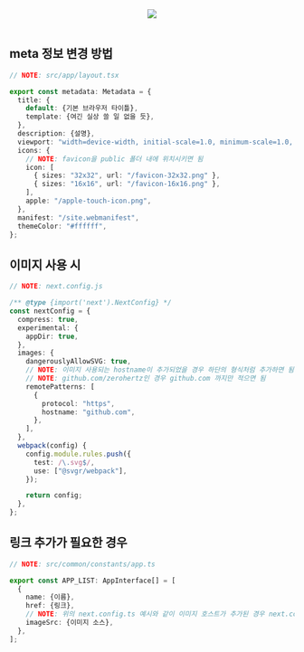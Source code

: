 <div align = "center">
    <a href = "https://zerohertz.xyz">
        <img src="https://img.shields.io/badge/Zerohertz's%20Server-800a0a?style=for-the-badge&logo=data.ai&logoColor=white"/>
    </a>
</div>
</br>

## meta 정보 변경 방법

```ts
// NOTE: src/app/layout.tsx

export const metadata: Metadata = {
  title: {
    default: {기본 브라우저 타이틀},
    template: {여긴 실상 쓸 일 없을 듯},
  },
  description: {설명},
  viewport: "width=device-width, initial-scale=1.0, minimum-scale=1.0, maximum-scale=1.0, user-scalable=no",
  icons: {
    // NOTE: favicon을 public 폴더 내에 위치시키면 됨
    icon: [
      { sizes: "32x32", url: "/favicon-32x32.png" },
      { sizes: "16x16", url: "/favicon-16x16.png" },
    ],
    apple: "/apple-touch-icon.png",
  },
  manifest: "/site.webmanifest",
  themeColor: "#ffffff",
};
```

## 이미지 사용 시

```ts
// NOTE: next.config.js

/** @type {import('next').NextConfig} */
const nextConfig = {
  compress: true,
  experimental: {
    appDir: true,
  },
  images: {
    dangerouslyAllowSVG: true,
    // NOTE: 이미지 사용되는 hostname이 추가되었을 경우 하단의 형식처럼 추가하면 됨 (도메인만)
    // NOTE: github.com/zerohertz인 경우 github.com 까지만 적으면 됨
    remotePatterns: [
      {
        protocol: "https",
        hostname: "github.com",
      },
    ],
  },
  webpack(config) {
    config.module.rules.push({
      test: /\.svg$/,
      use: ["@svgr/webpack"],
    });

    return config;
  },
};

```

## 링크 추가가 필요한 경우

```ts
// NOTE: src/common/constants/app.ts

export const APP_LIST: AppInterface[] = [
  {
    name: {이름},
    href: {링크},
    // NOTE: 위의 next.config.ts 예시와 같이 이미지 호스트가 추가된 경우 next.config.ts 까지 추가할 것
    imageSrc: {이미지 소스},
  },
];

```